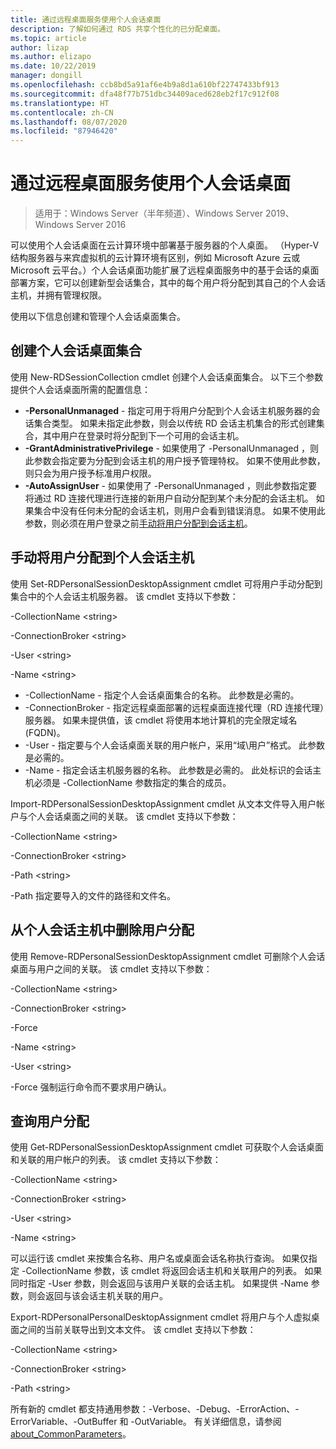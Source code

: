 ```yaml
---
title: 通过远程桌面服务使用个人会话桌面
description: 了解如何通过 RDS 共享个性化的已分配桌面。
ms.topic: article
author: lizap
ms.author: elizapo
ms.date: 10/22/2019
manager: dongill
ms.openlocfilehash: ccb8bd5a91af6e4b9a8d1a610bf22747433bf913
ms.sourcegitcommit: dfa48f77b751dbc34409aced628eb2f17c912f08
ms.translationtype: HT
ms.contentlocale: zh-CN
ms.lasthandoff: 08/07/2020
ms.locfileid: "87946420"
---
```

# <a name="use-personal-session-desktops-with-remote-desktop-services"></a>通过远程桌面服务使用个人会话桌面

>适用于：Windows Server（半年频道）、Windows Server 2019、Windows Server 2016

可以使用个人会话桌面在云计算环境中部署基于服务器的个人桌面。  （Hyper-V 结构服务器与来宾虚拟机的云计算环境有区别，例如 Microsoft Azure 云或 Microsoft 云平台。）个人会话桌面功能扩展了远程桌面服务中的基于会话的桌面部署方案，它可以创建新型会话集合，其中的每个用户将分配到其自己的个人会话主机，并拥有管理权限。

使用以下信息创建和管理个人会话桌面集合。

## <a name="create-a-personal-session-desktop-collection"></a>创建个人会话桌面集合

使用 New-RDSessionCollection cmdlet 创建个人会话桌面集合。 以下三个参数提供个人会话桌面所需的配置信息：

- **-PersonalUnmanaged** - 指定可用于将用户分配到个人会话主机服务器的会话集合类型。 如果未指定此参数，则会以传统 RD 会话主机集合的形式创建集合，其中用户在登录时将分配到下一个可用的会话主机。
- **-GrantAdministrativePrivilege** - 如果使用了 -PersonalUnmanaged  ，则此参数会指定要为分配到会话主机的用户授予管理特权。 如果不使用此参数，则只会为用户授予标准用户权限。
- **-AutoAssignUser** - 如果使用了 -PersonalUnmanaged  ，则此参数指定要将通过 RD 连接代理进行连接的新用户自动分配到某个未分配的会话主机。 如果集合中没有任何未分配的会话主机，则用户会看到错误消息。 如果不使用此参数，则必须在用户登录之前[手动将用户分配到会话主机](#manually-assign-a-user-to-a-personal-session-host)。

## <a name="manually-assign-a-user-to-a-personal-session-host"></a>手动将用户分配到个人会话主机
使用 Set-RDPersonalSessionDesktopAssignment  cmdlet 可将用户手动分配到集合中的个人会话主机服务器。 该 cmdlet 支持以下参数：

-CollectionName \<string\>

-ConnectionBroker \<string\>

-User \<string\>

-Name \<string\>

- -CollectionName  - 指定个人会话桌面集合的名称。 此参数是必需的。
- -ConnectionBroker  - 指定远程桌面部署的远程桌面连接代理（RD 连接代理）服务器。 如果未提供值，该 cmdlet 将使用本地计算机的完全限定域名 (FQDN)。
- -User  - 指定要与个人会话桌面关联的用户帐户，采用“域\用户”格式。 此参数是必需的。
- -Name  - 指定会话主机服务器的名称。 此参数是必需的。 此处标识的会话主机必须是 -CollectionName  参数指定的集合的成员。

Import-RDPersonalSessionDesktopAssignment  cmdlet 从文本文件导入用户帐户与个人会话桌面之间的关联。 该 cmdlet 支持以下参数：

-CollectionName \<string\>

-ConnectionBroker \<string\>

-Path \<string>

-Path  指定要导入的文件的路径和文件名。

## <a name="removing-a-user-assignment-from-a-personal-session-host"></a>从个人会话主机中删除用户分配
使用 Remove-RDPersonalSessionDesktopAssignment  cmdlet 可删除个人会话桌面与用户之间的关联。 该 cmdlet 支持以下参数：

-CollectionName \<string\>

-ConnectionBroker \<string\>

-Force

-Name \<string\>

-User \<string\>

-Force  强制运行命令而不要求用户确认。

## <a name="query-user-assignments"></a>查询用户分配
使用 Get-RDPersonalSessionDesktopAssignment  cmdlet 可获取个人会话桌面和关联的用户帐户的列表。 该 cmdlet 支持以下参数：

-CollectionName \<string\>

-ConnectionBroker \<string\>

-User \<string\>

-Name \<string\>

可以运行该 cmdlet 来按集合名称、用户名或桌面会话名称执行查询。 如果仅指定 -CollectionName  参数，该 cmdlet 将返回会话主机和关联用户的列表。 如果同时指定 -User  参数，则会返回与该用户关联的会话主机。 如果提供 -Name  参数，则会返回与该会话主机关联的用户。


Export-RDPersonalPersonalDesktopAssignment  cmdlet 将用户与个人虚拟桌面之间的当前关联导出到文本文件。 该 cmdlet 支持以下参数：

-CollectionName \<string\>

-ConnectionBroker \<string\>

-Path \<string\>


所有新的 cmdlet 都支持通用参数：-Verbose、-Debug、-ErrorAction、-ErrorVariable、-OutBuffer 和 -OutVariable。 有关详细信息，请参阅 [about_CommonParameters](https://go.microsoft.com/fwlink/p/?LinkID=113216)。
